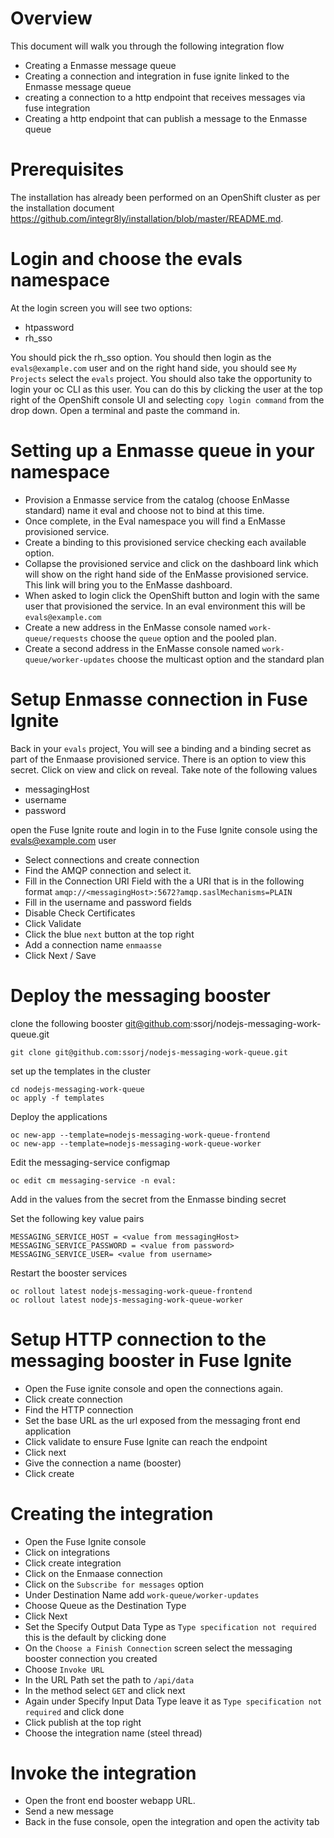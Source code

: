 # Overview

This document will walk you through the following integration flow

- Creating a Enmasse message queue 
- Creating a connection and integration in fuse ignite linked to the Enmasse message queue
- creating a connection to a http endpoint that receives messages via fuse integration
- Creating a http endpoint that can publish a message to the Enmasse queue 


# Prerequisites 

The installation has already been performed on an OpenShift cluster as per the installation document https://github.com/integr8ly/installation/blob/master/README.md.


# Login and choose the evals namespace

At the login screen you will see two options:

- htpassword
- rh_sso

You should pick the rh_sso option. You should then login as the ```evals@example.com``` user and on the right hand side, you should see ```My Projects``` select the ```evals``` project.
You should also take the opportunity to login your oc CLI as this user. You can do this by clicking the user at the top right of the OpenShift console UI and selecting ```copy login command``` from the drop down. Open a terminal and paste the command in.

# Setting up a Enmasse queue in your namespace 

- Provision a Enmasse service from the catalog (choose EnMasse standard) name it eval and choose not to bind at this time.
- Once complete, in the Eval namespace you will find a EnMasse provisioned service.
- Create a binding to this provisioned service checking each available option.
- Collapse the provisioned service and click on the dashboard link which will show on the right hand side of the EnMasse provisioned service. This link will bring you to the EnMasse dashboard. 
- When asked to login click the OpenShift button and login with the same user that provisioned the service. In an eval environment this will be ```evals@example.com```
- Create a new address in the EnMasse console named ```work-queue/requests``` choose the ```queue``` option and the pooled plan.
- Create a second address in the EnMasse console named ```work-queue/worker-updates``` choose the multicast option and the standard plan

# Setup Enmasse connection in Fuse Ignite

Back in your ```evals``` project, You will see a binding and a binding secret as part of the Enmaase provisioned service. There is an option to view this secret. Click on view and click on reveal. Take note of the following values

- messagingHost
- username
- password

open the Fuse Ignite route and login in to the Fuse Ignite console using the evals@example.com user 

- Select connections and create connection
- Find the AMQP connection and select it. 
- Fill in the Connection URI Field with the a URI that is in the following format  ```amqp://<messagingHost>:5672?amqp.saslMechanisms=PLAIN```
- Fill in the username and password fields
- Disable Check Certificates
- Click Validate 
- Click the blue ```next``` button at the top right
- Add a connection name ```enmaasse```
- Click Next / Save


# Deploy the messaging booster

clone the following booster git@github.com:ssorj/nodejs-messaging-work-queue.git

```
git clone git@github.com:ssorj/nodejs-messaging-work-queue.git

```

set up the templates in the cluster

```
cd nodejs-messaging-work-queue
oc apply -f templates

```
Deploy the applications

```
oc new-app --template=nodejs-messaging-work-queue-frontend
oc new-app --template=nodejs-messaging-work-queue-worker
```

Edit the messaging-service configmap

```
oc edit cm messaging-service -n eval:
```

Add in the values from the secret from the Enmasse binding secret

Set the following key value pairs

```
MESSAGING_SERVICE_HOST = <value from messagingHost>
MESSAGING_SERVICE_PASSWORD = <value from password>
MESSAGING_SERVICE_USER= <value from username>
```

Restart the booster services

```
oc rollout latest nodejs-messaging-work-queue-frontend
oc rollout latest nodejs-messaging-work-queue-worker
```

# Setup HTTP connection to the messaging booster in Fuse Ignite
- Open the Fuse ignite console and open the connections again. 
- Click create connection
- Find the HTTP connection
- Set the base URL as the url exposed from the messaging front end application
- Click validate to ensure Fuse Ignite can reach the endpoint
- Click next 
- Give the connection a name (booster)
- Click create

# Creating the integration

- Open the Fuse Ignite console
- Click on integrations
- Click create integration
- Click on the Enmaase connection
- Click on the ``` Subscribe for messages ``` option
- Under Destination Name add ``` work-queue/worker-updates ```
- Choose Queue as the Destination Type
- Click Next
- Set the Specify Output Data Type as ``` Type specification not required ``` this is the default by clicking done
- On the ``` Choose a Finish Connection ``` screen select the messaging booster connection you created
- Choose ```Invoke URL ``` 
- In the URL Path set the path to ```/api/data```
- In the method select ```GET``` and click next
- Again under Specify Input Data Type leave it as ``` Type specification not required ``` and click done
- Click publish at the top right
- Choose the integration name (steel thread)


# Invoke the integration

- Open the front end booster webapp URL.
- Send a new message
- Back in the fuse console, open the integration and open the activity tab
